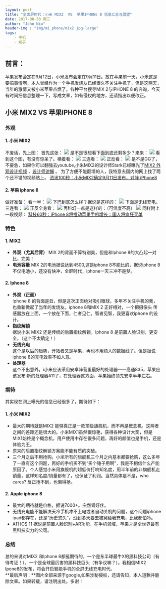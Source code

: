 ```yaml
---
layout: post
title: "全面屏时代：小米 MIX2  VS  苹果IPHONE 8 信息汇总与展望"
date: 2017-08-30 周三
author: "John Niu"
header-img : "img/mi_phone/mix2.jpg-large"
tags:
    - 手机
    - 知乎
---
```


## 前言：
苹果发布会定在9月12日，小米发布会定在9月11日。放在苹果前一天，小米这是要搞事情啊，本人曾经作为一个手机发烧友已经很久不关注手机了，但是这两天，当年的激情又被小米苹果点燃了。各种平台搜寻MIX 2与IPHONE 8 的咨询，今天有时间把信息整理一下，写成文章，如有侵权的地方，还请指出以便改正。

## 小米 MIX2  VS  苹果IPHONE 8

### 外观

#### 1. 小米 MIX2 
不废话，先上图：
首先这张：
![](http://johnniu.com/img/mi_phone/mix200.jpg) 
是不是很想看下面到底还剩多少？来来：
![](http://johnniu.com/img/mi_phone/mix2.jpg-large) 
看到这个图，有没有惊呆了。横着看：
![](http://johnniu.com/img/mi_phone/mix202.jpg-large) 
三连看：
![](http://johnniu.com/img/mi_phone/mix03.jpg-large) 
正反看：
![](http://johnniu.com/img/mi_phone/mix04.jpg-large) 
是不是GG了，不要急，如果你可以翻强去youtube,小米MIX2的设计师Stark已经曝光了[MIX2 外观设计视频](http://link.zhihu.com/?target=https%3A//www.youtube.com/watch%3Fv%3DomZNPSMw7MQ%26feature%3Dyoutu.be) ，[设计师讲解](http://link.zhihu.com/?target=https%3A//www.youtube.com/watch%3Fv%3DohaJrWpAgRI) 。
为了方便不能翻墙的人，我特意去国内的网上找了两个还不错的视频贴上。
[资讯100秒：小米MIX2确定9月11日发布，对阵 iPhone8](https://www.bilibili.com/video/av13989150/?from=search&seid=8256088712829098932) 
#### 2. 苹果 iphone 8
做好准备：
看一半：
![](http://johnniu.com/img/mi_phone/ip02.jpg) 
下巴到底怎么样？据说是这样的：
![](http://johnniu.com/img/mi_phone/ip04.jpg) 
下面是无线充电。
三连看：
![](http://johnniu.com/img/mi_phone/ip02.jpg-large) 
正反全身看：
![](http://johnniu.com/img/mi_phone/ip03.jpg) 
再科幻一点是这样的：（可信度不高）
![](http://johnniu.com/img/mi_phone/ip03.jpg-large) 
同样附上一段视频：
[科技60秒：iPhone 8将推动苹果手机增长：国人将疯狂买单](https://www.bilibili.com/video/av13984148/?from=search&seid=16627469963800005469) 
### 特色
#### 1. MIX2
- **外观（尤其后背）**
MIX 2的背面不算特别美，但是和Iphone 8的大凸起一对比，完美！
- **电池容量**
MIX 2的电池据说达到4500,这是iphone 8不能比的，据说iphone 8不仅电池小，还没有快冲，全屏时代，iphone一天三冲不是梦。
#### 2. Iphone 8
- **外观（正面）**  
Iphone 8 的背面是丑，但是这次正面绝对吸引眼球，多年不关注手机的我，也重新做起了当年的发烧友。iphone 8和MIX 2 正好相对，一个把摄像头 传感器放在上面，一个放在下面，仁者见仁，智者见智，我更喜欢iphone 的设计。
- **指纹解锁**  
据说小米 MIX2 还是传统的后置指纹解锁，Iphone 8 是前置人脸识别，更安全。（这个不太确定！）
- **无线充电**  
这个是以后的趋势，开拓者又是苹果，再也不用烦人的数据线了。但是据说iphone 8的充电效率不如人意。
- **处理器**  
这个不出意外，i小米应该采用安卓阵营里最好的处理器——高通835，苹果应该发布i新的处理器A11了，在处理器这方面，苹果始终领先安卓半年左右。
### 期待
其实现在网上曝光的信息已经很多了，期待如下：
#### 1. 小米 MIX2
- 最大的期待就是MIX2 能够真正是一款顶级旗舰机，而不再是概念机。这两者之间的差距还是很大的。小米MIX1虽然很惊艳，获得各种设计大奖，但是MIX1始终是个概念机，用户使用中存在很多问题，再好的颜值也是手机，还是体验为王。
- 原来的后置指纹解锁方案能不能有质的突破。
- 三个月之后不用抢购。小米所有的旗舰机三个月之内基本都要抢购，这么多年了一直有这个问题，再好的手机买不到“买个锤子用啊”，我是不相信什么产能原因了。个人感觉小米用旗舰机的超低价打响知名度，用半年前的非旗舰机走销量，这样知名度/销量都有了，也保证了利润。当然具体是不是，who cares? 反正抢不到，也懒得抢。
#### 2. Apple iphone 8
- 最大的期待就是价格，据说7000+。突然肾好疼。
- 无线充电能不能解决天冷手机冲不上电或者自动关机的问题，这个问题iphone ipad都存在，还是“历史悠久”，没到冬天要去被窝给我充电，比我都怕冷。
- A11 IOS 11 据说是前置人脸识别+AR功能，在手机领域，苹果才是全世界最有黑科技实力的公司。
### 总结
总的来说对MIX2 和Iphone 8都挺期待的，一个是东半球最牛X的黑科技公司（有待考证！），一个是全球最厉害的黑科技巨头（有争议嘛？）。我相信MIX2 Ipone8的发布，将会开启智能手机的全屏无线充电时代。  
**最后声明：**图片全部来源于google,如果涉秘侵权，还请告知，本人道歉并删除文章。如果转载，请注明出处。多谢！

